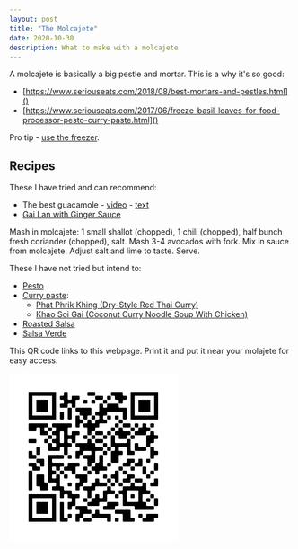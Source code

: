 ```yaml
---
layout: post
title: "The Molcajete"
date: 2020-10-30
description: What to make with a molcajete
---
```


A molcajete is basically a big pestle and mortar. This is a why it's so good: 

- [https://www.seriouseats.com/2018/08/best-mortars-and-pestles.html]()
- [https://www.seriouseats.com/2017/06/freeze-basil-leaves-for-food-processor-pesto-curry-paste.html]()

Pro tip - [use the freezer](https://www.seriouseats.com/2017/06/freeze-basil-leaves-for-food-processor-pesto-curry-paste.html).

Recipes
-------

These I have tried and can recommend:

- The best guacamole - [video](https://www.youtube.com/watch?v=7KjWFcIi4_8) - [text](https://www.seriouseats.com/recipes/2012/01/the-best-basic-guacamole-recipe.html)
- [Gai Lan with Ginger Sauce](https://youtu.be/a-Yu8qOAEYQ?t=138)

Mash in molcajete: 1 small shallot (chopped), 1 chili (chopped), half bunch fresh coriander (chopped), salt. Mash 3-4 avocados with fork. Mix in sauce from molcajete. Adjust salt and lime to taste. Serve.

These I have not tried but intend to:

- [Pesto](https://www.seriouseats.com/2014/07/how-to-make-the-best-pesto.html)
- [Curry paste](https://www.seriouseats.com/2016/07/quick-tip-faster-curry-paste-mortar-pestle-food-processor-test-best-flavor.html):
  - [Phat Phrik Khing (Dry-Style Red Thai Curry)](https://www.seriouseats.com/2016/03/phat-phrik-khing-with-tofu-long-beans-dry-fry-thai-curry-mortar-and-pestle-vegan-experience.html)
  - [Khao Soi Gai (Coconut Curry Noodle Soup With Chicken)](https://www.seriouseats.com/2014/09/recipes-from-chiang-mai-real-deal-khao-soi-gai-thai.html)
- [Roasted Salsa](https://www.yummly.com/recipe/Molcajete-Roasted-Salsa-9183200#directions)
- [Salsa Verde](https://www.yummly.com/recipe/Salsa-Verde-Molcajete-Style-2236732#directions)

This QR code links to this webpage. Print it and put it near your molajete for easy access.

![QR code to this page](/images/molcajete_qr.png)
